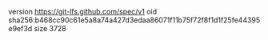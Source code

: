 version https://git-lfs.github.com/spec/v1
oid sha256:b468cc90c61e5a8a74a427d3edaa86071f11b75f72f8f1d1f25fe44395e9ef3d
size 3728
